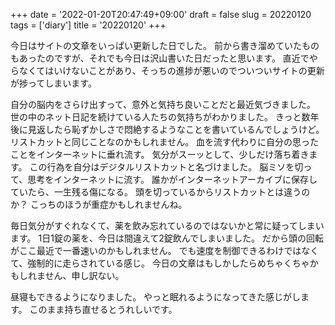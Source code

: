 +++
date = '2022-01-20T20:47:49+09:00'
draft = false
slug = 20220120
tags = ['diary']
title = '20220120'
+++

今日はサイトの文章をいっぱい更新した日でした。
前から書き溜めていたものもあったのですが、それでも今日は沢山書いた日だったと思います。
直近でやらなくてはいけないことがあり、そっちの進捗が悪いのでついついサイトの更新が捗ってしまいます。

自分の脳内をさらけ出すって、意外と気持ち良いことだと最近気づきました。
世の中のネット日記を続けている人たちの気持ちがわかりました。
きっと数年後に見返したら恥ずかしさで悶絶するようなことを書いているんでしょうけど。
リストカットと同じことなのかもしれません。
血を流す代わりに自分の思ったことをインターネットに垂れ流す。
気分がスーッとして、少しだけ落ち着きます。
この行為を自分はデジタルリストカットと名づけました。
脳ミソを切って、思考をインターネットに流す。
誰かがインターネットアーカイブに保存していたら、一生残る傷になる。
頭を切っているからリストカットとは違うのか？
こっちのほうが重症かもしれませんね。

毎日気分がすぐれなくて、薬を飲み忘れているのではないかと常に疑ってしまいます。
1日1錠の薬を、今日は間違えて2錠飲んでしまいました。
だから頭の回転がここ最近で一番速いのかもしれません。
でも速度を制御できるわけではなくて、強制的に走らされている感じ。
今日の文章はもしかしたらめちゃくちゃかもしれません、申し訳ない。

昼寝もできるようになりました。
やっと眠れるようになってきた感じがします。
このまま持ち直せるとうれしいです。